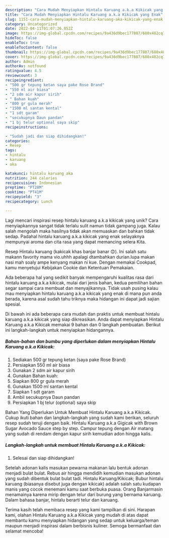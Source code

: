 ```yaml
---
description: "Cara Mudah Menyiapkan Hintalu Karuang a.k.a Kikicak yang Enak"
title: "Cara Mudah Menyiapkan Hintalu Karuang a.k.a Kikicak yang Enak"
slug: 1151-cara-mudah-menyiapkan-hintalu-karuang-aka-kikicak-yang-enak
category: Uncategorized
date: 2022-04-11T01:07:26.052Z
image: https://img-global.cpcdn.com/recipes/9a436d9bec177807/680x482cq70/hintalu-karuang-aka-kikicak-foto-resep-utama.jpg
hideToc: false
enableToc: true
enableTocContent: false
thumbnail: https://img-global.cpcdn.com/recipes/9a436d9bec177807/680x482cq70/hintalu-karuang-aka-kikicak-foto-resep-utama.jpg
cover: https://img-global.cpcdn.com/recipes/9a436d9bec177807/680x482cq70/hintalu-karuang-aka-kikicak-foto-resep-utama.jpg
author: Admin
authorAv: notfound
ratingvalue: 4.5
reviewcount: 3
recipeingredient:
- "500 gr tepung ketan saya pake Rose Brand"
- "550 ml air biasa"
- "2 sdm air kapur sirih"
- " Bahan kuah"
- "800 gr gula merah"
- "1500 ml santan kental"
- "1 sdt garam"
- "secukupnya Daun pandan"
- "1 bj telur optional saya skip"
recipeinstructions:

- "Sudah jadi dan siap dihidangkan!"
categories:
- Resep
tags:
- hintalu
- karuang
- aka

katakunci: hintalu karuang aka 
nutrition: 244 calories
recipecuisine: Indonesian
preptime: "PT28M"
cooktime: "PT41M"
recipeyield: "3"
recipecategory: Lunch

---
```





Lagi mencari inspirasi resep hintalu karuang a.k.a kikicak yang unik? Cara menyiapkannya sangat tidak terlalu sulit namun tidak gampang juga. Kalau salah mengolah maka hasilnya tidak akan memuaskan dan bahkan tidak sedap. Padahal hintalu karuang a.k.a kikicak yang enak selayaknya mempunyai aroma dan cita rasa yang dapat memancing selera Kita.





Resep Hintalu karuang (kakicak khas banjar banar 😊). Ini salah satu makann favority mama vio.uhhh apalagi dtambahkan durian.lupa makan nasi mah soaly ampe kenyang makan ni kue. Dengan memakai Cookpad, kamu menyetujui Kebijakan Cookie dan Ketentuan Pemakaian.

Ada beberapa hal yang sedikit banyak mempengaruhi kualitas rasa dari hintalu karuang a.k.a kikicak, mulai dari jenis bahan, kedua pemilihan bahan segar sampai cara membuat dan menyajikannya. Tidak usah pusing kalau mau menyiapkan hintalu karuang a.k.a kikicak yang enak di mana pun anda berada, karena asal sudah tahu triknya maka hidangan ini dapat jadi sajian spesial.






Di bawah ini ada beberapa cara mudah dan praktis untuk membuat hintalu karuang a.k.a kikicak yang siap dikreasikan. Anda dapat menyiapkan Hintalu Karuang a.k.a Kikicak memakai 9 bahan dan 0 langkah pembuatan. Berikut ini langkah-langkah untuk menyiapkan hidangannya.

<!--inarticleads1-->

##### Bahan-bahan dan bumbu yang diperlukan dalam menyiapkan Hintalu Karuang a.k.a Kikicak:

1. Sediakan 500 gr tepung ketan (saya pake Rose Brand)
1. Persiapkan 550 ml air biasa
1. Gunakan 2 sdm air kapur sirih
1. Gunakan  Bahan kuah:
1. Siapkan 800 gr gula merah
1. Gunakan 1500 ml santan kental
1. Siapkan 1 sdt garam
1. Ambil secukupnya Daun pandan
1. Persiapkan 1 bj telur (optional) saya skip


Bahan Yang Diperlukan Untuk Membuat Hintalu Karuang a.k.a Kikicak. Cukup ikuti bahan dan langkah-langkah yang sudah kami berikan, seluruh resep sudah teruji dengan baik. Hintalu Karuang a.k.a Gigicak with Brown Sugar Avocado Sauce step by step. Campur tepung dengan Air matang yang sudah di rendam dengan kapur sirih kemudian adon hingga kalis. 

<!--inarticleads2-->

##### Langkah-langkah untuk membuat Hintalu Karuang a.k.a Kikicak:


1. Selesai dan siap dihidangkan!

Setelah adonan kalis masukan pewarna makanan lalu bentuk adonan menjadi bulat bulat. Rebus air hingga mendidih kemudian masukan adonan yang sudah dibentuk bulat bulat tadi. Hintalu Karuang/Kikicak; Bubur hintalu karuang (biasanya disebut juga dengan kikicak) adalah salah satu kudapan manis yang cocok menemani kamu saat berbuka puasa. Orang Banjarmasin menamainya karena mirip dengan telur dari burung yang bernama karuang. Dalam bahasa banjar, hintalu berarti telur dan karuang. 

Terima kasih telah membaca resep yang kami tampilkan di sini. Harapan kami, olahan Hintalu Karuang a.k.a Kikicak yang mudah di atas dapat membantu kamu menyiapkan hidangan yang sedap untuk keluarga/teman maupun menjadi inspirasi dalam berbisnis kuliner. Semoga bermanfaat dan selamat mencoba!
